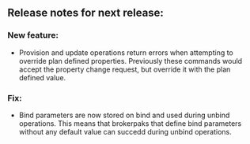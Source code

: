 ## Release notes for next release:

### New feature:
* Provision and update operations return errors when attempting to override plan defined properties. Previously these commands would accept the property change request, but override it with the plan defined value.

### Fix:
* Bind parameters are now stored on bind and used during unbind operations. This means that brokerpaks that define bind parameters without any default value can succedd during unbind operations. 
